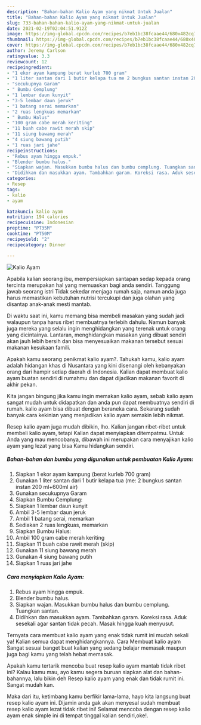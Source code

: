 ```yaml
---
description: "Bahan-bahan Kalio Ayam yang nikmat Untuk Jualan"
title: "Bahan-bahan Kalio Ayam yang nikmat Untuk Jualan"
slug: 733-bahan-bahan-kalio-ayam-yang-nikmat-untuk-jualan
date: 2021-02-19T02:04:51.912Z
image: https://img-global.cpcdn.com/recipes/b7eb1bc38fcaae44/680x482cq70/kalio-ayam-foto-resep-utama.jpg
thumbnail: https://img-global.cpcdn.com/recipes/b7eb1bc38fcaae44/680x482cq70/kalio-ayam-foto-resep-utama.jpg
cover: https://img-global.cpcdn.com/recipes/b7eb1bc38fcaae44/680x482cq70/kalio-ayam-foto-resep-utama.jpg
author: Jeremy Carlson
ratingvalue: 3.3
reviewcount: 12
recipeingredient:
- "1 ekor ayam kampung berat kurleb 700 gram"
- "1 liter santan dari 1 butir kelapa tua me 2 bungkus santan instan 200 ml600ml air"
- "secukupnya Garam"
- " Bumbu Cemplung"
- "1 lembar daun kunyit"
- "3-5 lembar daun jeruk"
- "1 batang serai memarkan"
- "2 ruas lengkuas memarkan"
- " Bumbu Halus"
- "100 gram cabe merah keriting"
- "11 buah cabe rawit merah skip"
- "11 siung bawang merah"
- "4 siung bawang putih"
- "1 ruas jari jahe"
recipeinstructions:
- "Rebus ayam hingga empuk."
- "Blender bumbu halus."
- "Siapkan wajan. Masukkan bumbu halus dan bumbu cemplung. Tuangkan santan."
- "Didihkan dan masukkan ayam. Tambahkan garam. Koreksi rasa. Aduk sesekali agar santan tidak pecah. Masak hingga kuah menyusut."
categories:
- Resep
tags:
- kalio
- ayam

katakunci: kalio ayam 
nutrition: 194 calories
recipecuisine: Indonesian
preptime: "PT35M"
cooktime: "PT50M"
recipeyield: "2"
recipecategory: Dinner

---
```



![Kalio Ayam](https://img-global.cpcdn.com/recipes/b7eb1bc38fcaae44/680x482cq70/kalio-ayam-foto-resep-utama.jpg)

Apabila kalian seorang ibu, mempersiapkan santapan sedap kepada orang tercinta merupakan hal yang memuaskan bagi anda sendiri. Tanggung jawab seorang istri Tidak sekedar menjaga rumah saja, namun anda juga harus memastikan kebutuhan nutrisi tercukupi dan juga olahan yang disantap anak-anak mesti mantab.

Di waktu  saat ini, kamu memang bisa membeli masakan yang sudah jadi walaupun tanpa harus ribet membuatnya terlebih dahulu. Namun banyak juga mereka yang selalu ingin menghidangkan yang terenak untuk orang yang dicintainya. Lantaran, menghidangkan masakan yang dibuat sendiri akan jauh lebih bersih dan bisa menyesuaikan makanan tersebut sesuai makanan kesukaan famili. 



Apakah kamu seorang penikmat kalio ayam?. Tahukah kamu, kalio ayam adalah hidangan khas di Nusantara yang kini disenangi oleh kebanyakan orang dari hampir setiap daerah di Indonesia. Kalian dapat membuat kalio ayam buatan sendiri di rumahmu dan dapat dijadikan makanan favorit di akhir pekan.

Kita jangan bingung jika kamu ingin memakan kalio ayam, sebab kalio ayam sangat mudah untuk didapatkan dan anda pun dapat membuatnya sendiri di rumah. kalio ayam bisa dibuat dengan beraneka cara. Sekarang sudah banyak cara kekinian yang menjadikan kalio ayam semakin lebih nikmat.

Resep kalio ayam juga mudah dibikin, lho. Kalian jangan ribet-ribet untuk membeli kalio ayam, tetapi Kalian dapat menyiapkan ditempatmu. Untuk Anda yang mau mencobanya, dibawah ini merupakan cara menyajikan kalio ayam yang lezat yang bisa Kamu hidangkan sendiri.

<!--inarticleads1-->

##### Bahan-bahan dan bumbu yang digunakan untuk pembuatan Kalio Ayam:

1. Siapkan 1 ekor ayam kampung (berat kurleb 700 gram)
1. Gunakan 1 liter santan dari 1 butir kelapa tua (me: 2 bungkus santan instan 200 ml+600ml air)
1. Gunakan secukupnya Garam
1. Siapkan  Bumbu Cemplung:
1. Siapkan 1 lembar daun kunyit
1. Ambil 3-5 lembar daun jeruk
1. Ambil 1 batang serai, memarkan
1. Sediakan 2 ruas lengkuas, memarkan
1. Siapkan  Bumbu Halus:
1. Ambil 100 gram cabe merah keriting
1. Siapkan 11 buah cabe rawit merah (skip)
1. Gunakan 11 siung bawang merah
1. Gunakan 4 siung bawang putih
1. Siapkan 1 ruas jari jahe




<!--inarticleads2-->

##### Cara menyiapkan Kalio Ayam:

1. Rebus ayam hingga empuk.
1. Blender bumbu halus.
1. Siapkan wajan. Masukkan bumbu halus dan bumbu cemplung. Tuangkan santan.
1. Didihkan dan masukkan ayam. Tambahkan garam. Koreksi rasa. Aduk sesekali agar santan tidak pecah. Masak hingga kuah menyusut.




Ternyata cara membuat kalio ayam yang enak tidak rumit ini mudah sekali ya! Kalian semua dapat menghidangkannya. Cara Membuat kalio ayam Sangat sesuai banget buat kalian yang sedang belajar memasak maupun juga bagi kamu yang telah hebat memasak.

Apakah kamu tertarik mencoba buat resep kalio ayam mantab tidak ribet ini? Kalau kamu mau, ayo kamu segera buruan siapkan alat dan bahan-bahannya, lalu bikin deh Resep kalio ayam yang enak dan tidak rumit ini. Sangat mudah kan. 

Maka dari itu, ketimbang kamu berfikir lama-lama, hayo kita langsung buat resep kalio ayam ini. Dijamin anda gak akan menyesal sudah membuat resep kalio ayam lezat tidak ribet ini! Selamat mencoba dengan resep kalio ayam enak simple ini di tempat tinggal kalian sendiri,oke!.

